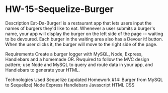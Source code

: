 # HW-15-Sequelize-Burger
Description Eat-Da-Burger! is a restaurant app that lets users input the names of burgers they'd like to eat. Whenever a user submits a burger's name, your app will display the burger on the left side of the page -- waiting to be devoured. Each burger in the waiting area also has a Devour it! button. When the user clicks it, the burger will move to the right side of the page.

Requirements Create a burger logger with MySQL, Node, Express, Handlebars and a homemade OR. Rwquired to follow the MVC design pattern; use Node and MySQL to query and route data in your app, and Handlebars to generate your HTML.

Technologies Used Sequelize (updated Homework #14: Burger from MySQL to Sequelize) Node Express Handlebars Javascript HTML CSS
